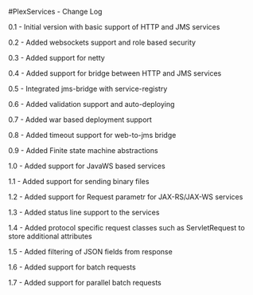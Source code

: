 #PlexServices - Change Log

0.1 - Initial version with basic support of HTTP and JMS services 

0.2 - Added websockets support and role based security

0.3 - Added support for netty 

0.4 - Added support for bridge between HTTP and JMS services 

0.5 - Integrated jms-bridge with service-registry 

0.6 - Added validation support and auto-deploying

0.7 - Added war based deployment support

0.8 - Added timeout support for web-to-jms bridge

0.9 - Added Finite state machine abstractions

1.0 - Added support for JavaWS based services 

1.1 - Added support for sending binary files

1.2 - Added support for Request parametr for JAX-RS/JAX-WS services

1.3 - Added status line support to the services

1.4 - Added protocol specific request classes such as ServletRequest to store additional attributes

1.5 - Added filtering of JSON fields from response

1.6 - Added support for batch requests 

1.7 - Added support for parallel batch requests 


